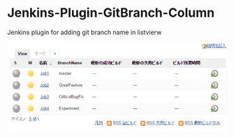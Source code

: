 # Jenkins-Plugin-GitBranch-Column
Jenkins plugin for adding git branch name in listvierw

![](./capture.PNG)
